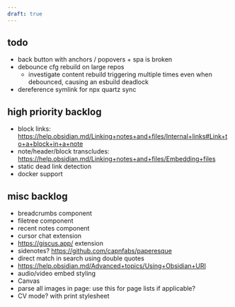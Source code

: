 ```yaml
---
draft: true
---
```


## todo

- back button with anchors / popovers + spa is broken
- debounce cfg rebuild on large repos
  - investigate content rebuild triggering multiple times even when debounced, causing an esbuild deadlock
- dereference symlink for npx quartz sync

## high priority backlog

- block links: https://help.obsidian.md/Linking+notes+and+files/Internal+links#Link+to+a+block+in+a+note
- note/header/block transcludes: https://help.obsidian.md/Linking+notes+and+files/Embedding+files
- static dead link detection
- docker support

## misc backlog

- breadcrumbs component
- filetree component
- recent notes component
- cursor chat extension
- https://giscus.app/ extension
- sidenotes? https://github.com/capnfabs/paperesque
- direct match in search using double quotes
- https://help.obsidian.md/Advanced+topics/Using+Obsidian+URI
- audio/video embed styling
- Canvas
- parse all images in page: use this for page lists if applicable?
- CV mode? with print stylesheet
